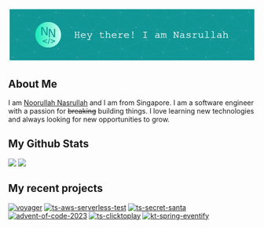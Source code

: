 ![Header](assets/header.png)

## About Me

I am <a href="https://nasnoor.dev">Noorullah Nasrullah</a> and I am from Singapore. I am a software engineer with a passion for ~~breaking~~ building things. I love learning new technologies and always looking for new opportunities to grow.

## My Github Stats

<img src="https://github-readme-stats.vercel.app/api?username=Coeeter&show_icons=true&theme=github_dark&hide_border=true&count_private=true" />
<img src="https://github-readme-stats.vercel.app/api/top-langs/?username=Coeeter&layout=compact&theme=github_dark&hide_border=true&count_private=true&hide=html" />

## My recent projects

[![voyager](https://github-readme-stats.vercel.app/api/pin?username=Coeeter&theme=github_dark&hide_border=true&repo=voyager)](https://github.com/Coeeter/voyager)
[![ts-aws-serverless-test](https://github-readme-stats.vercel.app/api/pin?username=Coeeter&theme=github_dark&hide_border=true&repo=ts-aws-serverless-test)](https://github.com/Coeeter/ts-aws-serverless-test)
[![ts-secret-santa](https://github-readme-stats.vercel.app/api/pin?username=Coeeter&theme=github_dark&hide_border=true&repo=ts-secret-santa)](https://github.com/Coeeter/ts-secret-santa)
[![advent-of-code-2023](https://github-readme-stats.vercel.app/api/pin?username=Coeeter&theme=github_dark&hide_border=true&repo=advent-of-code-2023)](https://github.com/Coeeter/advent-of-code-2023)
[![ts-clicktoplay](https://github-readme-stats.vercel.app/api/pin?username=Coeeter&theme=github_dark&hide_border=true&repo=ts-clicktoplay)](https://github.com/Coeeter/ts-clicktoplay)
[![kt-spring-eventify](https://github-readme-stats.vercel.app/api/pin?username=Coeeter&theme=github_dark&hide_border=true&repo=kt-spring-eventify)](https://github.com/Coeeter/kt-spring-eventify)
